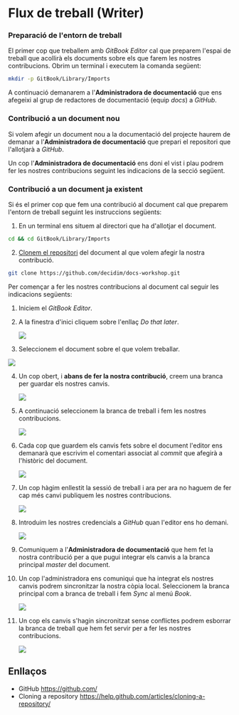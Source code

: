 # Flux de treball (Writer)

### Preparació de l'entorn de treball

El primer cop que treballem amb *GitBook Editor* cal que preparem l'espai de treball que acollirà els documents
sobre els que farem les nostres contribucions. Obrim un terminal i executem la comanda següent:

```bash
mkdir -p GitBook/Library/Imports
```

A continuació demanarem a l'**Administradora de documentació** que ens afegeixi al grup de redactores de documentació (equip *docs*) a *GitHub*.

### Contribució a un document nou

Si volem afegir un document nou a la documentació del projecte haurem de demanar a l'**Administradora de documentació**
que prepari el repositori que l'allotjarà a *GitHub*.

Un cop l'**Administradora de documentació** ens doni el vist i plau podrem fer les nostres contribucions seguint les indicacions
de la secció següent.

### Contribució a un document ja existent

Si és el primer cop que fem una contribució al document cal que preparem l'entorn de treball seguint les instruccions següents:

1. En un terminal ens situem al directori que ha d'allotjar el document.
```bash
cd && cd GitBook/Library/Imports
```

2. [Clonem el repositori](https://help.github.com/articles/cloning-a-repository/) del document al que volem afegir la nostra contribució.
```bash
git clone https://github.com/decidim/docs-workshop.git
```

Per començar a fer les nostres contribucions al document cal seguir les indicacions següents:

1. Iniciem el *GitBook Editor*.

2. A la finestra d'inici cliquem sobre l'enllaç *Do that later*.

   ![](./img/flux-writer-01.png)

3. Seleccionem el document sobre el que volem treballar.

  ![](./img/flux-writer-02.png)

4. Un cop obert, i **abans de fer la nostra contribució**, creem una branca per guardar els nostres canvis.

   ![](./img/flux-writer-03.png)

5. A continuació seleccionem la branca de treball i fem les nostres contribucions.

   ![](./img/flux-writer-04.png)

6. Cada cop que guardem els canvis fets sobre el document l'editor ens demanarà que escrivim el comentari associat al *commit* que afegirà a l'històric del document.

   ![](./img/flux-writer-05.png)

7. Un cop hàgim enllestit la sessió de treball i ara per ara no haguem de fer cap més canvi publiquem les nostres contribucions.

   ![](./img/flux-writer-06.png)

8. Introduim les nostres credencials a *GitHub* quan l'editor ens ho demani.

   ![](./img/flux-writer-07.png)

9. Comuniquem a l'**Administradora de documentació** que hem fet la nostra contribució per a que pugui integrar els canvis a la branca principal  *master* del document.

10. Un cop l'administradora ens comuniqui que ha integrat els nostres canvis podrem sincronitzar la nostra còpia local. Seleccionem la branca principal com a branca de treball i fem *Sync* al menú *Book*.

    ![](./img/flux-writer-08.png)

11. Un cop els canvis s'hagin sincronitzat sense conflictes podrem esborrar la branca de treball que hem fet servir per a fer les nostres contribucions.

    ![](./img/flux-writer-09.png)


## Enllaços

- GitHub https://github.com/
- Cloning a repository https://help.github.com/articles/cloning-a-repository/
